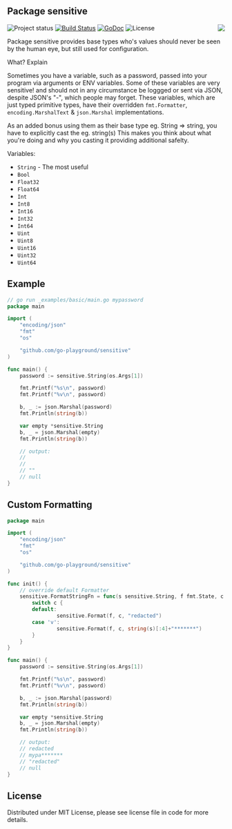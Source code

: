 ## Package sensitive

<img align="right" src="https://raw.githubusercontent.com/go-playground/sensitive/master/logo.jpg">![Project status](https://img.shields.io/badge/version-0.0.1-green.svg)
[![Build Status](https://travis-ci.org/go-playground/sensitive.svg?branch=master)](https://travis-ci.org/go-playground/sensitive)
[![GoDoc](https://godoc.org/github.com/go-playground/sensitive?status.svg)](https://godoc.org/github.com/go-playground/sensitive)
![License](https://img.shields.io/dub/l/vibe-d.svg)

Package sensitive provides base types who's values should never be seen by the human eye, but still used for configuration.

What? Explain

Sometimes you have a variable, such as a password, passed into your program via arguments or ENV variables.
Some of these variables are very sensitive! and should not in any circumstance be loggged or sent via JSON, despite JSON's "-", which people may forget.
These variables, which are just typed primitive types, have their overridden `fmt.Formatter`, `encoding.MarshalText` & `json.Marshal` implementations.

As an added bonus using them as their base type eg. String => string, you have to explicitly cast the eg. string(s) This makes you think about what you're doing and why you casting it providing additional safelty.

Variables:
- `String` - The most useful
- `Bool`
- `Float32`
- `Float64`
- `Int`
- `Int8`
- `Int16`
- `Int32`
- `Int64`
- `Uint`
- `Uint8`
- `Uint16`
- `Uint32`
- `Uint64`

Example
-------
```go
// go run _examples/basic/main.go mypassword
package main

import (
	"encoding/json"
	"fmt"
	"os"

	"github.com/go-playground/sensitive"
)

func main() {
	password := sensitive.String(os.Args[1])

	fmt.Printf("%s\n", password)
	fmt.Printf("%v\n", password)

	b, _ := json.Marshal(password)
	fmt.Println(string(b))

	var empty *sensitive.String
	b, _ = json.Marshal(empty)
	fmt.Println(string(b))

	// output:
	//
	//
	// ""
	// null
}
```

Custom Formatting
-----------------
```go
package main

import (
	"encoding/json"
	"fmt"
	"os"

	"github.com/go-playground/sensitive"
)

func init() {
	// override default Formatter
	sensitive.FormatStringFn = func(s sensitive.String, f fmt.State, c rune) {
		switch c {
		default:
		        sensitive.Format(f, c, "redacted")
		case 'v':
		        sensitive.Format(f, c, string(s)[:4]+"*******")
		}
	}
}

func main() {
	password := sensitive.String(os.Args[1])

	fmt.Printf("%s\n", password)
	fmt.Printf("%v\n", password)

	b, _ := json.Marshal(password)
	fmt.Println(string(b))

	var empty *sensitive.String
	b, _ = json.Marshal(empty)
	fmt.Println(string(b))

	// output:
	// redacted
	// mypa*******
	// "redacted"
	// null
}
```

License
------
Distributed under MIT License, please see license file in code for more details.